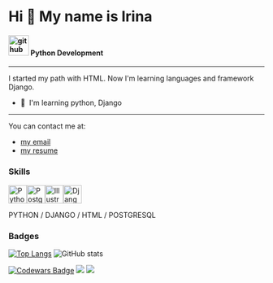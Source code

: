 Hi 👋 My name is Irina
======================

#### [<img src='https://cdn.jsdelivr.net/npm/simple-icons@3.0.1/icons/github.svg' alt='github' height='40'>](https://github.com/prStudentka)  Python Development
---------

I started my path with HTML. Now I'm learning languages and framework Django.
   
*   🧠  I'm learning python, Django

--------

You can contact me at:
 - [my email](mailto:irinam-msk@mail.ru)
 - [my resume](https://cv.hexlet.io/ru/resumes/3694)

                 
### Skills 
<p align="left">
<a href="https://www.python.org/" target="_blank" rel="noreferrer"><img src="https://raw.githubusercontent.com/danielcranney/readme-generator/main/public/icons/skills/python-colored.svg" width="36" height="36" alt="Python" /></a><a href="https://www.postgresql.org/" target="_blank" rel="noreferrer"><img src="https://raw.githubusercontent.com/danielcranney/readme-generator/main/public/icons/skills/postgresql-colored.svg" width="36" height="36" alt="PostgreSQL" /></a><a href="https://www.adobe.com/uk/products/illustrator.html" target="_blank" rel="noreferrer"><img src="https://raw.githubusercontent.com/danielcranney/readme-generator/main/public/icons/skills/illustrator-colored.svg" width="36" height="36" alt="Illustrator" /></a><a href="https://www.djangoproject.com/" target="_blank" rel="noreferrer"><img src="https://raw.githubusercontent.com/danielcranney/readme-generator/main/public/icons/skills/django-colored.svg" width="36" height="36" alt="Django" /></a></p>

PYTHON / DJANGO / HTML / POSTGRESQL
                    
### Badges
[![Top Langs](https://github-readme-stats.vercel.app/api/top-langs/?username=prStudentka)](https://github.com/anuraghazra/github-readme-stats)
![GitHub stats](https://github-readme-stats.vercel.app/api?username=prStudentka&show_icons=true)  



[![Codewars Badge](https://www.codewars.com/users/pr_studentka/badges/micro)](https://www.codewars.com/users/pr_studentka)
<a href="https://www.github.com/prStudentka" target="_blank" rel="noreferrer"><img
                  src="https://img.shields.io/github/followers/prStudentka?logo=github&style=for-the-badge&color=64748b&labelColor=181824" /></a>
![](https://komarev.com/ghpvc/?username=prStudentka&abbreviated=true)

<!--
**prStudentka/prStudentka** is a ✨ _special_ ✨ repository because its `README.md` (this file) appears on your GitHub profile.

Here are some ideas to get you started:

- 🔭 I’m currently working on ...
- 🌱 I’m currently learning ...
- 👯 I’m looking to collaborate on ...
- 🤔 I’m looking for help with ...
- 💬 Ask me about ...
- 📫 How to reach me: ...
- 😄 Pronouns: ...
- ⚡ Fun fact: ...
-->
